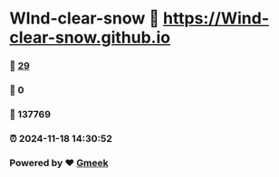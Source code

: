 # WInd-clear-snow :link: https://Wind-clear-snow.github.io 
### :page_facing_up: [29](https://Wind-clear-snow.github.io/tag.html) 
### :speech_balloon: 0 
### :hibiscus: 137769 
### :alarm_clock: 2024-11-18 14:30:52 
### Powered by :heart: [Gmeek](https://github.com/Meekdai/Gmeek)
